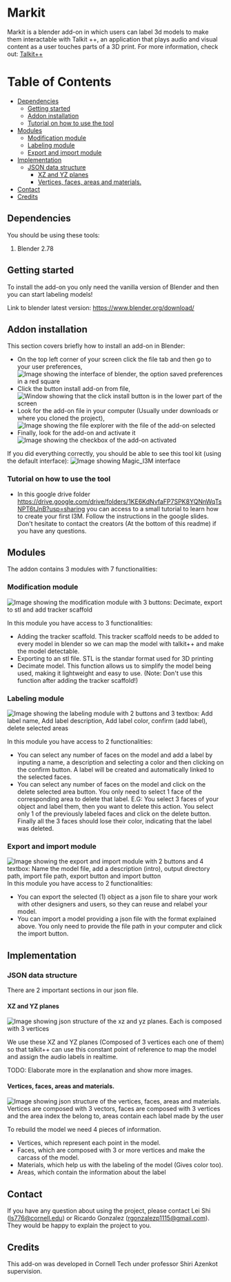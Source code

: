 # Markit
Markit is a blender add-on in which users can label 3d models to make them interactable with Talkit ++, an application that plays audio and visual content as a user touches parts of a 3D print. For more information, check out: [Talkit++](https://github.com/saltfishzzh/Talkit)

Table of Contents
=================
* [Dependencies](#dependencies)
    * [Getting started](#getting-started)
    * [Addon installation](#addon-installation)
    * [Tutorial on how to use the tool](#tutorial-on-how-to-use-the-tool)
* [Modules](#modules)
    * [Modification module](#modification-module)
    * [Labeling module](#labeling-module)
    * [Export and import module](#export-and-import-module)
* [Implementation](#implementation)
    * [JSON data structure](#json-data-structure)
         * [XZ and YZ planes](#xz-and-yz-planes)
         * [Vertices, faces, areas and materials.](#vertices-faces-areas-and-materials)
* [Contact](#contact)
* [Credits](#credits)

## Dependencies

You should be using these tools:

1. Blender 2.78

## Getting started
To install the add-on you only need the vanilla version of Blender and then you can start labeling models!

Link to blender latest version: https://www.blender.org/download/

## Addon installation
This section covers briefly how to install an add-on in Blender:

- On the top left corner of your screen click the file tab and then go to your user preferences, 
![Image showing the interface of blender, the option saved preferences in a red square](demo/Accesstopref.png)
- Click the button install add-on from file, 
![Window showing that the click install button is in the lower part of the screen](demo/Clickinstall.png)
- Look for the add-on file in your computer (Usually under downloads or where you cloned the project), 
![Image showing the file explorer with the file of the add-on selected](demo/finditfolder.png)
- Finally, look for the add-on and activate it 
![Image showing the checkbox of the add-on activated](demo/Finditandactivateit.png)

If you did everything correctly, you should be able to see this tool kit (using the default interface):
![Image showing Magic_I3M interface](demo/magic.png)

### Tutorial on how to use the tool
- In this google drive folder https://drive.google.com/drive/folders/1KE6KdNvfaFP7SPK8YQNnWqTsNPT6tJnB?usp=sharing you can access to a small tutorial to learn how to create your first I3M. Follow the instructions in the google slides. Don't hesitate to contact the creators (At the bottom of this readme) if you have any questions.

## Modules

The addon contains 3 modules with 7 functionalities:

### Modification module
![Image showing the modification module with 3 buttons: Decimate, export to stl and add tracker scaffold](demo/modification.png)

In this module you have access to 3 functionalities:
- Adding the tracker scaffold. This tracker scaffold needs to be added to every model in blender so we can map the model with talkit++ and make the model detectable.
- Exporting to an stl file. STL is the standar format used for 3D printing
- Decimate model. This function allows us to simplify the model being used, making it lightweight and easy to use. (Note: Don't use this function after adding the tracker scaffold!)

### Labeling module
![Image showing the labeling module with 2 buttons and 3 textbox: Add label name, Add label description, Add label color, confirm (add label), delete selected areas](demo/labeling.png)

In this module you have access to 2 functionalities:
- You can select any number of faces on the model and add a label by inputing a name, a description and selecting a color and then clicking on the confirm button. A label will be created and automatically linked to the selected faces.
- You can select any number of faces on the model and click on the delete selected area button. You only need to select 1 face of the corresponding area to delete that label. E.G: You select 3 faces of your object and label them, then you want to delete this action. You select only 1 of the previously labeled faces and click on the delete button. Finally all the 3 faces should lose their color, indicating that the label was deleted.

### Export and import module
![Image showing the export and import module with 2 buttons and 4 textbox: Name the model file, add a description (intro), output directory path, import file path, export button and import button](demo/exportimport.png)
In this module you have access to 2 functionalities:
- You can export the selected (1) object as a json file to share your work with other designers and users, so they can reuse and relabel your model.
- You can import a model providing a json file with the format explained above. You only need to provide the file path in your computer and click the import button.

## Implementation
### JSON data structure
There are 2 important sections in our json file.
#### XZ and YZ planes
![Image showing json structure of the xz and yz planes. Each is composed with 3 vertices](demo/xzyz.png)

We use these XZ and YZ planes (Composed of 3 vertices each one of them) so that talkit++ can use this constant point of reference to map the model and assign the audio labels in realtime.

TODO: Elaborate more in the explanation and show more images.
#### Vertices, faces, areas and materials.
![Image showing json structure of the vertices, faces, areas and materials. Vertices are composed with 3 vectors, faces are composed with 3 vertices and the area index the belong to, areas contain each label made by the user](demo/rebuildmodel.png)

To rebuild the model we need 4 pieces of information. 
- Vertices, which represent each point in the model. 
- Faces, which are composed with 3 or more vertices and make the carcass of the model. 
- Materials, which help us with the labeling of the model (Gives color too). 
- Areas, which contain the information about the label

## Contact

If you have any question about using the project, please contact Lei Shi (ls776@cornell.edu) or Ricardo Gonzalez (rgonzalezp1115@gmail.com). They would be happy to explain the project to you.	

## Credits
This add-on was developed in Cornell Tech under professor Shiri Azenkot supervision.

